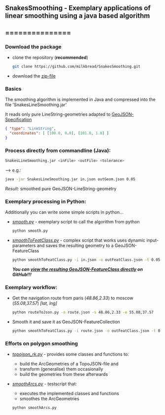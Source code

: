 ## SnakesSmoothing - Exemplary applications of linear smoothing using a java based algorithm
## ===============

### Download the package

* clone the repository (**recommended**)
	
	```sh
	git clone https://github.com/milkbread/SnakesSmoothing.git
	```
	
* download the [zip-file](https://github.com/milkbread/SnakesSmoothing/archive/master.zip)

### Basics

The smoothing algorithm is implemented in Java and compressed into the file 'SnakesLineSmoothing.jar'

It reads only pure LineString-geometries adapted to [GeoJSON-Specification](http://geojson.org/geojson-spec.html)

```json
{ "type": "LineString",
  "coordinates": [ [100.0, 0.0], [101.0, 1.0] ]
}
```

### Process directly from commandline (Java):

```sh
SnakesLineSmoothing.jar <inFile> <outFile> <tolerance>
```
	
--> e.g.: 	

```sh
java -jar SnakesLineSmoothing.jar in.json outGeom.json 0.05
```

*Result:* smoothed pure GeoJSON-LineString-geometry

### Exemplary processing in Python:

Additionally you can write some simple scripts in python...
* *[smooth.py](smooth.py)* - exemplary script to call the algorithm from python
	
	```sh
	python smooth.py
	```
* *[smoothToFeatClass.py](smoothToFeatClass.py)* - complex script that works uses dynamic input-parameters and saves the resulting geometry to a GeoJSON-FeatureClass
	
	```sh
	python smoothToFeatClass.py -i in.json -o outFeatClass.json -t 0.05
	```
	***You can [view the resulting GeoJSON-FeatureClass directly](outFeatClass.json) on GitHub!!!***

### Exemplary workflow:

* Get the navigation route from paris (*48.86,2.33*) to moscow (*55.08,37.57*) *[lat, lng]*

	```sh
	python routeToJson.py -o route.json -s 48.86,2.33 -e 55.08,37.57
	```

* Smooth it and save it as GeoJSON-FeatureCollection

	```sh
	python smoothToFeatClass.py -i route.json -o outFeatClass.json -t 0.05
	```

### Efforts on polygon smoothing

* *[topojson_rk.py](topojson_rk.py)* - provides some classes and functions to:
	- build the ArcGeometries of a TopoJSON-file and
	- transform (generalise) them occasionally
	- build the geometries from these afterwards

* *[smoothArcs.py](smoothArcs.py)* - testscript that:
	- executes the implemented classes and functions
	- smoothes the ArcGeometries

	```sh
	python smoothArcs.py
	```


